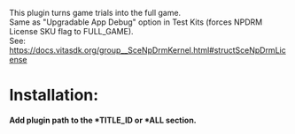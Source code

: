 This plugin turns game trials into the full game.  
Same as "Upgradable App Debug" option in Test Kits (forces NPDRM License SKU flag to FULL_GAME).  
See: https://docs.vitasdk.org/group__SceNpDrmKernel.html#structSceNpDrmLicense

# Installation:
#### Add plugin path to the *TITLE_ID or *ALL section.
